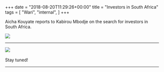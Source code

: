 +++
date = "2018-08-20T11:29:26+00:00"
title = "Investors in South Africa"
tags = [
    "Wari",
    "internal",
]
+++

Aicha Kouyate reports to Kabirou Mbodje on the search for investors in South Africa.

<div class="container" style="width:auto">
  <a target="blank" href="https://image.ibb.co/ggmUdy/j11_0_1.jpg">
    <img src="https://image.ibb.co/ggmUdy/j11_0_1.jpg" style="max-width:100%">
  </a>
</div>

<!--more-->
<hr>
<div class="container" style="width:auto">
  <a target="blank" href="https://image.ibb.co/kgkcWJ/j11_0_2.jpg">
    <img src="https://image.ibb.co/kgkcWJ/j11_0_2.jpg" style="max-width:100%">
  </a>
</div>
<br>
Stay tuned!


<hr>
